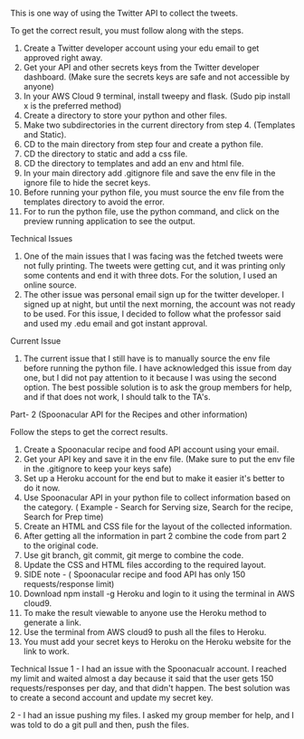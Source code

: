 This is one way of using the Twitter API to collect the tweets.

To get the correct result, you must follow along with the steps.

1. Create a Twitter developer account using your edu email to get approved right away.
2. Get your API and other secrets keys from the Twitter developer dashboard. (Make sure the secrets keys are safe and not accessible by anyone)
3. In your AWS Cloud 9 terminal, install tweepy and flask. (Sudo pip install x is the preferred method)
4. Create a directory to store your python and other files.
5. Make two subdirectories in the current directory from step 4. (Templates and Static).
6. CD to the main directory from step four and create a python file.
7. CD the directory to static and add a css file.
8. CD the directory to templates and add an env and html file.
9. In your main directory add .gitignore file and save the env file in the ignore file to hide the secret keys.
10. Before running your python file, you must source the env file from the templates directory to avoid the error.
11. For to run the python file, use the python command, and click on the preview running application to see the output.

Technical Issues

1. One of the main issues that I was facing was the fetched tweets were not fully printing. The tweets were getting cut, and it was printing only some contents and end it with three dots.  For the solution, I used an online source.
2. The other issue was personal email sign up for the twitter developer. I signed up at night, but until the next morning, the account was not ready to be used. For this issue, I decided to follow what the professor said and used my .edu email and got instant approval.

Current Issue

1. The current issue that I still have is to manually source the env file before running the python file.  I have acknowledged this issue from day one, but I did not pay attention to it because I was using the second option. The best possible solution is to ask the group members for help, and if that does not work, I should talk to the TA's.


Part- 2 (Spoonacular API for the Recipes and other information)

Follow the steps to get the correct results.

1. Create a Spoonacular recipe and food API account using your email. 
2. Get your API key and save it in the env file. (Make sure to put the env file in the .gitignore to keep your keys safe)
3. Set up a Heroku account for the end but to make it easier it's better to do it now.
4. Use Spoonacular API in your python file to collect information based on the category. ( Example - Search for Serving size, Search for the recipe, Search for Prep time)
5. Create an HTML and CSS file for the layout of the collected information.
6. After getting all the information in part 2 combine the code from part 2 to the original code.
7. Use git branch, git commit, git merge to combine the code.
8. Update the CSS and HTML files according to the required layout.
9. SIDE note - ( Spoonacular recipe and food API has only 150 requests/response limit)
10. Download npm install -g Heroku and login to it using the terminal in AWS cloud9.
11. To make the result viewable to anyone use the Heroku method to generate a link.
12. Use the terminal from AWS cloud9 to push all the files to Heroku.
13. You must add your secret keys to Heroku on the Heroku website for the link to work.

Technical Issue
1 - I had an issue with the Spoonacualr account. I reached my limit and waited almost a day because it said that the user gets 150 requests/responses per day, and that didn't happen. The best solution was to create a second account and update my secret key.

2 - I had an issue pushing my files. I asked my group member for help, and I was told to do a git pull and then, push the files. 



